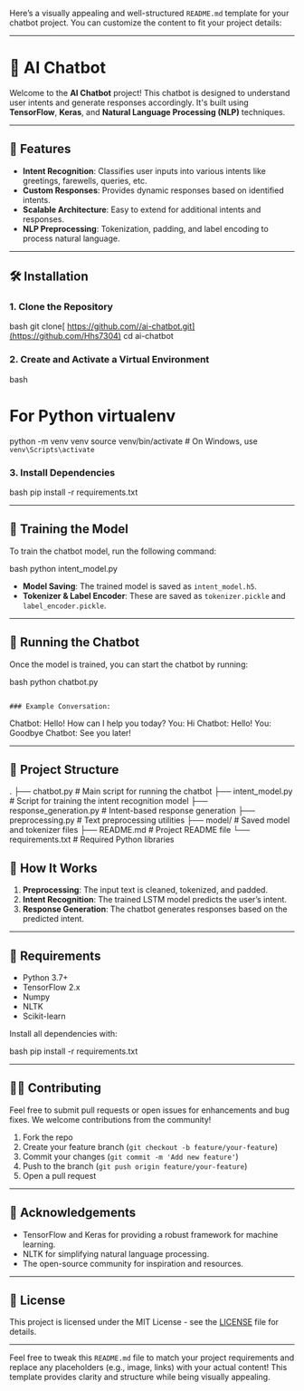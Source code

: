 Here’s a visually appealing and well-structured `README.md` template for your chatbot project. You can customize the content to fit your project details:

---

# 🤖 AI Chatbot

Welcome to the **AI Chatbot** project! This chatbot is designed to understand user intents and generate responses accordingly. It's built using **TensorFlow**, **Keras**, and **Natural Language Processing (NLP)** techniques.


---

## 🚀 Features

- **Intent Recognition**: Classifies user inputs into various intents like greetings, farewells, queries, etc.
- **Custom Responses**: Provides dynamic responses based on identified intents.
- **Scalable Architecture**: Easy to extend for additional intents and responses.
- **NLP Preprocessing**: Tokenization, padding, and label encoding to process natural language.

---

## 🛠️ Installation

### 1. Clone the Repository

bash
git clone[ https://github.com//ai-chatbot.git](https://github.com/Hhs7304)
cd ai-chatbot


### 2. Create and Activate a Virtual Environment

bash
# For Python virtualenv
python -m venv venv
source venv/bin/activate  # On Windows, use `venv\Scripts\activate`


### 3. Install Dependencies

bash
pip install -r requirements.txt

---

## 🔧 Training the Model

To train the chatbot model, run the following command:

bash
python intent_model.py


- **Model Saving**: The trained model is saved as `intent_model.h5`.
- **Tokenizer & Label Encoder**: These are saved as `tokenizer.pickle` and `label_encoder.pickle`.

---

## 🤖 Running the Chatbot

Once the model is trained, you can start the chatbot by running:

bash
python chatbot.py
```

### Example Conversation:
```
Chatbot: Hello! How can I help you today?
You: Hi
Chatbot: Hello!
You: Goodbye
Chatbot: See you later!


---

## 📂 Project Structure


.
├── chatbot.py          # Main script for running the chatbot
├── intent_model.py     # Script for training the intent recognition model
├── response_generation.py  # Intent-based response generation
├── preprocessing.py    # Text preprocessing utilities
├── model/              # Saved model and tokenizer files
├── README.md           # Project README file
└── requirements.txt    # Required Python libraries


## 🧠 How It Works

1. **Preprocessing**: The input text is cleaned, tokenized, and padded.
2. **Intent Recognition**: The trained LSTM model predicts the user’s intent.
3. **Response Generation**: The chatbot generates responses based on the predicted intent.

---

## 📝 Requirements

- Python 3.7+
- TensorFlow 2.x
- Numpy
- NLTK
- Scikit-learn

Install all dependencies with:

bash
pip install -r requirements.txt


---

## 👨‍💻 Contributing

Feel free to submit pull requests or open issues for enhancements and bug fixes. We welcome contributions from the community!

1. Fork the repo
2. Create your feature branch (`git checkout -b feature/your-feature`)
3. Commit your changes (`git commit -m 'Add new feature'`)
4. Push to the branch (`git push origin feature/your-feature`)
5. Open a pull request

---

## 🌟 Acknowledgements

- TensorFlow and Keras for providing a robust framework for machine learning.
- NLTK for simplifying natural language processing.
- The open-source community for inspiration and resources.

---

## 📄 License

This project is licensed under the MIT License - see the [LICENSE](LICENSE) file for details.

---

Feel free to tweak this `README.md` file to match your project requirements and replace any placeholders (e.g., image, links) with your actual content! This template provides clarity and structure while being visually appealing.
